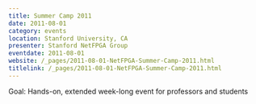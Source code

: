 ```yaml
---
title: Summer Camp 2011
date: 2011-08-01
category: events
location: Stanford University, CA
presenter: Stanford NetFPGA Group
eventdate: 2011-08-01
website: /_pages/2011-08-01-NetFPGA-Summer-Camp-2011.html
titlelink: /_pages/2011-08-01-NetFPGA-Summer-Camp-2011.html
---
```


Goal: Hands-on, extended week-long event for professors and students
